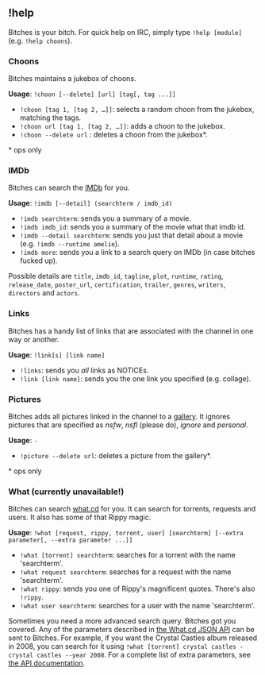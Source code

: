 ## !help

Bitches is your bitch. For quick help on IRC, simply type `!help [module]` (e.g. `!help choons`).

### Choons

Bitches maintains a jukebox of choons.

**Usage**: `!choon [--delete] [url] [tag[, tag ...]]`

* `!choon [tag 1, [tag 2, …]]`: selects a random choon from the jukebox, matching the tags.
* `!choon url [tag 1, [tag 2, …]]`: adds a choon to the jukebox.
* `!choon --delete url` : deletes a choon from the jukebox*.

\* ops only

### IMDb

Bitches can search the [IMDb](http://imdb.com) for you.

**Usage**: `!imdb [--detail] (searchterm / imdb_id)`

* `!imdb searchterm`: sends you a summary of a movie.
* `!imdb imdb_id`: sends you a summary of the movie what that imdb id.
* `!imdb --detail searchterm`: sends you just that detail about a movie (e.g. `!imdb --runtime amelie`).
* `!imdb more`: sends you a link to a search query on IMDb (in case bitches fucked up).

Possible details are `title`, `imdb_id`, `tagline`, `plot`, `runtime`, `rating`, `release_date`, `poster_url`, `certification`, `trailer`, `genres`, `writers`, `directors` and `actors`.

### Links

Bitches has a handy list of links that are associated with the channel in one way or another.

**Usage**: `!link[s] [link name]`

* `!links`: sends you *all* links as NOTICEs.
* `!link [link name]`: sends you the one link you specified (e.g. collage).

### Pictures

Bitches adds all pictures linked in the channel to a [gallery](http://indie-gallery.no.de). It ignores pictures that are specified as *nsfw*, *nsfl* (please do), *ignore* and *personal*.

**Usage**: `-`

* `!picture --delete url`: deletes a picture from the gallery*.

\* ops only

### What (**currently unavailable!**)

Bitches can search [what.cd](https://what.cd) for you. It can search for torrents, requests and users. It also has some of that Rippy magic.

**Usage**: `!what [request, rippy, torrent, user] [searchterm] [--extra parameter[, --extra parameter ...]]`

* `!what [torrent] searchterm`: searches for a torrent with the name 'searchterm'.
* `!what request searchterm`: searches for a request with the name 'searchterm'.
* `!what rippy`: sends you one of Rippy's magnificent quotes. There's also `!rippy`.
* `!what user searchterm`: searches for a user with the name 'searchterm'.

Sometimes you need a more advanced search query. Bitches got you covered. Any of the parameters described in [the What.cd JSON API](https://ssl.what.cd/wiki.php?action=article&id=998) can be sent to Bitches. For example, if you want the Crystal Castles album released in 2008, you can search for it using `!what [torrent] crystal castles - crystal castles --year 2008`. For a complete list of extra parameters, see [the API documentation](https://ssl.what.cd/wiki.php?action=article&id=998).
